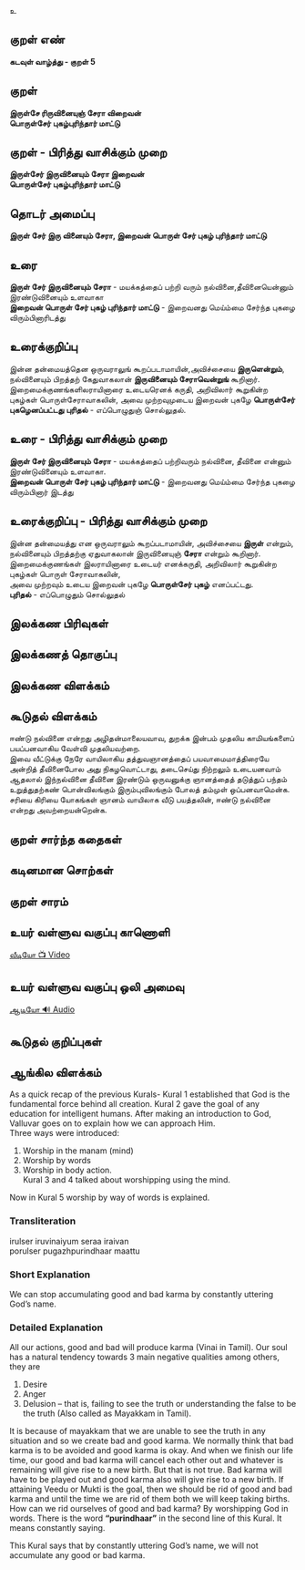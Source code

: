 உ

## குறள் எண்

**கடவுள் வாழ்த்து - குறள் 5**

## குறள் 

**இருள்சே ரிருவினையுஞ் சேரா விறைவன்  
பொருள்சேர் புகழ்புரிந்தார் மாட்டு**


## குறள் - பிரித்து வாசிக்கும் முறை

**இருள்சேர் இருவினையும் சேரா இறைவன்  
பொருள்சேர் புகழ்புரிந்தார் மாட்டு**


## தொடர் அமைப்பு

**இருள் சேர் இரு வினையும் சேரா, இறைவன் பொருள் சேர் புகழ் புரிந்தார் மாட்டு**

## உரை

**இருள் சேர் இருவினையும் சேரா** - மயக்கத்தைப் பற்றி வரும் நல்வினை,தீவினையென்னும் இரண்டுவினையும் உளவாகா  
**இறைவன் பொருள் சேர் புகழ் புரிந்தார் மாட்டு** - இறைவனது மெய்ம்மை சேர்ந்த புகழை விரும்பினாரிடத்து


## உரைக்குறிப்பு

இன்ன தன்மையத்தென ஒருவராலுங் கூறப்படாமாயின்,அவிச்சையை **இருளென்றும்**, நல்வினையும் பிறத்தற் கேதுவாகலான் **இருவினையும் சேராவென்றுங்** கூறினார். இறைமைக்குணங்களிலராயினாரை உடையரெனக் கருதி, அறிவிலார் கூறுகின்ற புகழ்கள் பொருள்சேராவாகலின், அவை முற்றவுமுடைய இறைவன் புகழே **பொருள்சேர் புகழெனப்பட்டது** **புரிதல்** - எப்பொழுதுஞ் சொல்லுதல்.	


## உரை - பிரித்து வாசிக்கும் முறை

**இருள் சேர் இருவினையும் சேரா** - மயக்கத்தைப் பற்றிவரும் நல்வினை, தீவினை என்னும் இரண்டுவினையும் உளவாகா.  
**இறைவன் பொருள் சேர் புகழ் புரிந்தார் மாட்டு** - இறைவனது மெய்ம்மை சேர்ந்த புகழை விரும்பினார் இடத்து


## உரைக்குறிப்பு - பிரித்து வாசிக்கும் முறை

இன்ன தன்மையத்து என ஒருவராலும் கூறப்படாமாயின், அவிச்சையை **இருள்** என்றும்,  
நல்வினையும் பிறத்தற்கு ஏதுவாகலான் இருவினையுஞ் **சேரா** என்றும் கூறினார்.  
இறைமைக்குணங்கள் இலராயினாரை உடையர் எனக்கருதி, அறிவிலார் கூறுகின்ற புகழ்கள் பொருள் சேராவாகலின்,  
அவை முற்றவும் உடைய இறைவன் புகழே **பொருள்சேர் புகழ்** எனப்பட்டது.  
**புரிதல்** - எப்பொழுதும் சொல்லுதல்


## இலக்கண பிரிவுகள் 


## இலக்கணத் தொகுப்பு 


## இலக்கண விளக்கம்


## கூடுதல் விளக்கம்

ஈண்டு நல்வினை என்றது அழிதன்மாலையவாவ, துறக்க இன்பம் முதலிய காமியங்களைப் பயப்பனவாகிய வேள்வி முதலியவற்றை.  
இவை வீட்டுக்கு நேரே வாயிலாகிய தத்துவஞானத்தைப் பயவாமைமாத்திரையே அன்றித் தீவினைபோல அது நிகழவொட்டாது, தடைசெய்து நிற்றலும் உடையனவாம் ஆதலால் இந்நல்வினை தீவினை இரண்டும் ஒருவனுக்கு ஞானத்தைத் தடுத்துப் பந்தம் உறுத்துதற்கண் பொன்விலங்கும் இரும்புவிலங்கும் போலத் தம்முள் ஒப்பனவாமென்க.  
சரியை கிரியை யோகங்கள் ஞானம் வாயிலாக வீடு பயத்தலின், ஈண்டு நல்வினை என்றது அவற்றையன்றென்க.


## குறள் சார்ந்த கதைகள் 


## கடினமான சொற்கள்


## குறள் சாரம் 


## உயர் வள்ளுவ வகுப்பு காணொளி

[ வீடியோ 📺 Video ](https://youtu.be/ZMsEnyhvLpE)

## உயர் வள்ளுவ வகுப்பு ஒலி அமைவு  

[ ஆடியோ 🔊 Audio ](https://drive.google.com/open?id=1RnEvgFqWFyefwYnS_lVVZqn-AGI1ICyp)

## கூடுதல் குறிப்புகள்


## ஆங்கில விளக்கம்

As a quick recap of the previous Kurals- Kural 1 established that God is the fundamental force behind all creation. Kural 2 gave the goal of any education for intelligent humans. After making an introduction to God, Valluvar goes on to explain how we can approach Him.  
Three ways were introduced:  
1) Worship in the manam (mind)  
2) Worship by words  
3) Worship in body action.  
Kural 3 and 4 talked about worshipping using the mind.  

Now in Kural 5 worship by way of words is explained. 

### Transliteration

irulser iruvinaiyum seraa iraivan  
porulser pugazhpurindhaar maattu  

### Short Explanation
We can stop accumulating good and bad karma by constantly uttering God’s name.

### Detailed Explanation
All our actions, good and bad will produce karma (Vinai in Tamil). Our soul has a natural tendency towards 3 main negative qualities among others, they are  
1) Desire  
2) Anger  
3) Delusion – that is, failing to see the truth or understanding the false to be the truth (Also called as Mayakkam in Tamil).  

It is because of mayakkam that we are unable to see the truth in any situation and so we create bad and good karma. We normally think that bad karma is to be avoided and good karma is okay. And when we finish our life time, our good and bad karma will cancel each other out and whatever is remaining will give rise to a new birth. But that is not true. Bad karma will have to be played out and  good karma also will give rise to a new birth. If attaining Veedu or Mukti is the goal, then we should be rid of good and bad karma and until the time we are rid of them both we will keep taking births. How can we rid ourselves of good and bad karma? By worshipping God in words. There is the word **“purindhaar”** in the second line of this Kural. It means constantly saying.  

This Kural says that by constantly uttering God’s name, we will not accumulate any good or bad karma.

